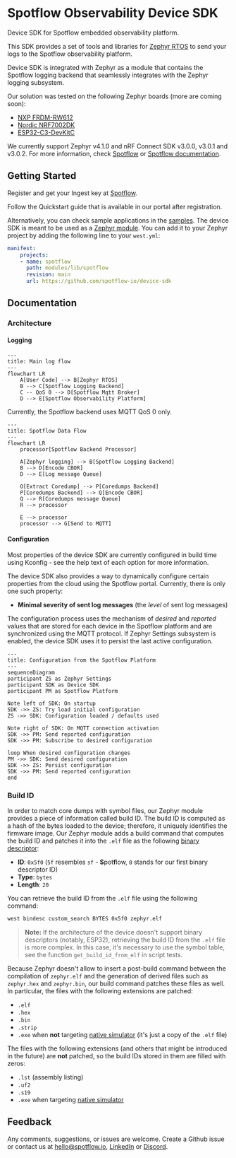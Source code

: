 # Spotflow Observability Device SDK

Device SDK for Spotflow embedded observability platform.

This SDK provides a set of tools and libraries for [Zephyr RTOS](https://www.zephyrproject.org/) to
send your logs to the Spotflow observability platform.

Device SDK is integrated with Zephyr as a module that contains the Spotflow logging backend
that seamlessly integrates with the Zephyr logging subsystem.

Our solution was tested on the following Zephyr boards (more are coming soon):
* [NXP FRDM-RW612](https://www.nxp.com/design/microcontrollers/arm-cortex-m/rw6xx-rtos-ready-wireless-mcus:FRDM-RW612)
* [Nordic NRF7002DK](https://www.nordicsemi.com/Products/Development-hardware/nRF7002-DK)
* [ESP32-C3-DevKitC](https://docs.espressif.com/projects/esp-dev-kits/en/latest/esp32c3/esp32-c3-devkitc-02/index.html)

We currently support Zephyr v4.1.0 and  nRF Connect SDK v3.0.0, v3.0.1 and v3.0.2.
For more information, check [Spotflow](https://app.spotflow.io/) or [Spotflow documentation](https://docs.spotflow.io/).

## Getting Started

Register and get your Ingest key at [Spotflow](https://spotflow.io/signup).

Follow the Quickstart guide that is available in our portal after registration.

Alternatively, you can check sample applications in the [samples](zephyr/samples).
The device SDK is meant to be used as
a [Zephyr module](https://docs.zephyrproject.org/latest/develop/modules.html).
You can add it to your Zephyr project by adding the following line to your `west.yml`:

```yaml
manifest:
    projects:
    - name: spotflow
      path: modules/lib/spotflow
      revision: main
      url: https://github.com/spotflow-io/device-sdk
```

## Documentation

### Architecture

#### Logging

```mermaid
---
title: Main log flow
---
flowchart LR
    A[User Code] --> B[Zephyr RTOS]
    B --> C[Spotflow Logging Backend]
    C -- QoS 0 --> D[Spotflow Mqtt Broker]
    D --> E[Spotflow Observability Platform]
```
Currently, the Spotflow backend uses MQTT QoS 0 only.

```mermaid
---
title: Spotflow Data Flow
---
flowchart LR
    processor[Spotflow Backend Processor]

    A[Zephyr logging] --> B[Spotflow Logging Backend]
    B --> D[Encode CBOR]
    D --> E[Log message Queue]

    O[Extract Coredump] --> P[Coredumps Backend]
    P[Coredumps Backend] --> Q[Encode CBOR]
    Q --> R[Coredumps message Queue]
    R --> processor

    E --> processor
    processor --> G[Send to MQTT]
```

#### Configuration

Most properties of the device SDK are currently configured in build time using Kconfig - see the help text of each option for more information.

The device SDK also provides a way to dynamically configure certain properties from the cloud using the Spotflow portal.
Currently, there is only one such property:

- **Minimal severity of sent log messages** (the *level* of sent log messages)

The configuration process uses the mechanism of *desired* and *reported* values that are stored for each device in the Spotflow platform and are synchronized using the MQTT protocol.
If Zephyr Settings subsystem is enabled, the device SDK uses it to persist the last active configuration.

```mermaid
---
title: Configuration from the Spotflow Platform
---
sequenceDiagram
participant ZS as Zephyr Settings
participant SDK as Device SDK
participant PM as Spotflow Platform

Note left of SDK: On startup
SDK ->> ZS: Try load initial configuration
ZS ->> SDK: Configuration loaded / defaults used

Note right of SDK: On MQTT connection activation
SDK ->> PM: Send reported configuration
SDK ->> PM: Subscribe to desired configuration

loop When desired configuration changes
PM ->> SDK: Send desired configuration
SDK ->> ZS: Persist configuration
SDK ->> PM: Send reported configuration
end
```

### Build ID

In order to match core dumps with symbol files, our Zephyr module provides a piece of information called build ID.
The build ID is computed as a hash of the bytes loaded to the device; therefore, it uniquely identifies the firmware image.
Our Zephyr module adds a build command that computes the build ID and patches it into the `.elf` file as the following [binary descriptor](https://docs.zephyrproject.org/latest/services/binary_descriptors/index.html):

- **ID**: `0x5f0` (`5f` resembles `sf` - **S**pot**f**low, `0` stands for our first binary descriptor ID)
- **Type**: `bytes`
- **Length**: `20`

You can retrieve the build ID from the `.elf` file using the following command:

```bash
west bindesc custom_search BYTES 0x5f0 zephyr.elf
```

> **Note:** If the architecture of the device doesn't support binary descriptors (notably, ESP32), retrieving the build ID from the `.elf` file is more complex.
> In this case, it's necessary to use the symbol table, see the function `get_build_id_from_elf` in script tests.

Because Zephyr doesn't allow to insert a post-build command between the compilation of `zephyr.elf` and the generation of derived files such as `zephyr.hex` and `zephyr.bin`, our build command patches these files as well.
In particular, the files with the following extensions are patched:

- `.elf`
- `.hex`
- `.bin`
- `.strip`
- `.exe` when **not** targeting [native simulator](https://docs.zephyrproject.org/latest/boards/native/native_sim/doc/index.html) (it's just a copy of the `.elf` file)

The files with the following extensions (and others that might be introduced in the future) are **not** patched, so the build IDs stored in them are filled with zeros:

- `.lst` (assembly listing)
- `.uf2`
- `.s19`
- `.exe` when targeting [native simulator](https://docs.zephyrproject.org/latest/boards/native/native_sim/doc/index.html)

## Feedback
Any comments, suggestions, or issues are welcome.
Create a Github issue or contact us at hello@spotflow.io,
[LinkedIn](https://www.linkedin.com/company/spotflow/) or [Discord](https://discord.gg/yw8rAvGZBx).
